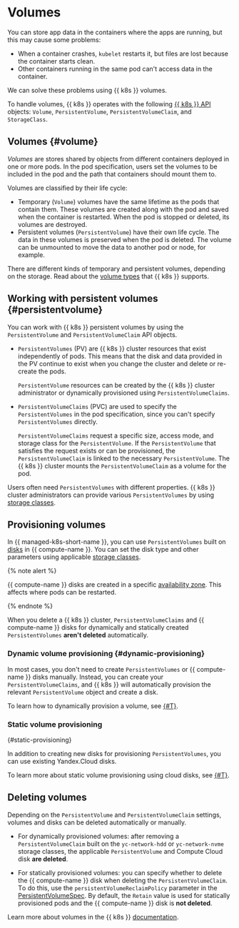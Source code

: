 # Volumes

You can store app data in the containers where the apps are running, but this may cause some problems:

- When a container crashes, `kubelet` restarts it, but files are lost because the container starts clean.
- Other containers running in the same pod can't access data in the container.

We can solve these problems using {{ k8s }} volumes.

To handle volumes, {{ k8s }} operates with the following [{{ k8s }} API](https://kubernetes.io/docs/reference/generated/kubernetes-api/v1.15/) objects: `Volume`, `PersistentVolume`, `PersistentVolumeClaim`, and `StorageClass`.

## Volumes {#volume}

_Volumes_ are stores shared by objects from different containers deployed in one or more pods. In the pod specification, users set the volumes to be included in the pod and the path that containers should mount them to.

Volumes are classified by their life cycle:

- Temporary (`Volume`) volumes have the same lifetime as the pods that contain them. These volumes are created along with the pod and saved when the container is restarted. When the pod is stopped or deleted, its volumes are destroyed.
- Persistent volumes (`PersistentVolume`) have their own life cycle. The data in these volumes is preserved when the pod is deleted. The volume can be unmounted to move the data to another pod or node, for example.

There are different kinds of temporary and persistent volumes, depending on the storage. Read about the [volume types](https://kubernetes.io/docs/concepts/storage/volumes/#types-of-volumes) that {{ k8s }} supports.

## Working with persistent volumes {#persistentvolume}

You can work with {{ k8s }} persistent volumes by using the `PersistentVolume` and `PersistentVolumeClaim` API objects.

- `PersistentVolumes` (PV) are {{ k8s }} cluster resources that exist independently of pods. This means that the disk and data provided in the PV continue to exist when you change the cluster and delete or re-create the pods.

    `PersistentVolume` resources can be created by the {{ k8s }} cluster administrator or dynamically provisioned using `PersistentVolumeClaims`.

- `PersistentVolumeClaims` (PVC) are used to specify the `PersistentVolumes` in the pod specification, since you can't specify `PersistentVolumes` directly.

    `PersistentVolumeClaims` request a specific size, access mode, and storage class for the `PersistentVolume`. If the `PersistentVolume` that satisfies the request exists or can be provisioned, the `PersistentVolumeClaim` is linked to the necessary `PersistentVolume`. The {{ k8s }} cluster mounts the `PersistentVolumeClaim` as a volume for the pod.

Users often need `PersistentVolumes` with different properties. {{ k8s }} cluster administrators can provide various `PersistentVolumes` by using [storage classes](../operations/volumes/manage-storage-class.md).

## Provisioning volumes

In {{ managed-k8s-short-name }}, you can use `PersistentVolumes` built on [disks](../../compute/concepts/disk.md) in {{ compute-name }}. You can set the disk type and other parameters using applicable [storage classes](../operations/volumes/manage-storage-class.md).

{% note alert %}

{{ compute-name }} disks are created in a specific [availability zone](../../overview/concepts/geo-scope.md). This affects where pods can be restarted.

{% endnote %}

When you delete a {{ k8s }} cluster, `PersistentVolumeClaims` and {{ compute-name }} disks for dynamically and statically created `PersistentVolumes` **aren't deleted** automatically.

### Dynamic volume provisioning {#dynamic-provisioning}

In most cases, you don't need to create `PersistentVolumes` or {{ compute-name }} disks manually. Instead, you can create your `PersistentVolumeClaims`, and {{ k8s }} will automatically provision the relevant `PersistentVolume` object and create a disk.

To learn how to dynamically provision a volume, see [{#T}](../operations/volumes/dynamic-create-pv.md).

### Static volume provisioning
 {#static-provisioning}

In addition to creating new disks for provisioning `PersistentVolumes`, you can use existing Yandex.Cloud disks.

To learn more about static volume provisioning using cloud disks, see [{#T}](../operations/volumes/static-create-pv.md).

## Deleting volumes

Depending on the `PersistentVolume` and `PersistentVolumeClaim` settings, volumes and disks can be deleted automatically or manually.

- For dynamically provisioned volumes: after removing a `PersistentVolumeClaim` built on the `yc-network-hdd` or `yc-network-nvme` storage classes, the applicable `PersistentVolume` and Compute Cloud disk **are deleted**.

- For statically provisioned volumes: you can specify whether to delete the {{ compute-name }} disk when deleting the `PersistentVolumeClaim`. Тo do this, use the `persistentVolumeReclaimPolicy` parameter in the [PersistentVolumeSpec](https://kubernetes.io/docs/reference/generated/kubernetes-api/v1.15/#persistentvolumespec-v1-core). By default, the `Retain` value is used for statically provisioned pods and the {{ compute-name }} disk is **not deleted**.

Learn more about volumes in the {{ k8s }} [documentation](https://kubernetes.io/docs/concepts/storage/volumes/).

